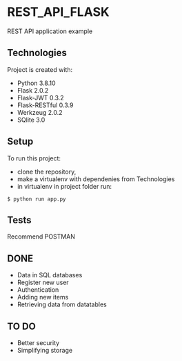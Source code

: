 # REST_API_FLASK
REST API application example 

## Technologies
Project is created with:
* Python 3.8.10
* Flask 2.0.2
* Flask-JWT 0.3.2
* Flask-RESTful 0.3.9
* Werkzeug 2.0.2
* SQlite 3.0
	
## Setup
To run this project:
* clone the repository,
* make a virtualenv with dependenies from Technologies
* in virtualenv in project folder run:
```
$ python run app.py
```
## Tests
Recommend POSTMAN

## DONE
* Data in SQL databases
* Register new user
* Authentication
* Adding new items
* Retrieving data from datatables

## TO DO
* Better security
* Simplifying storage
